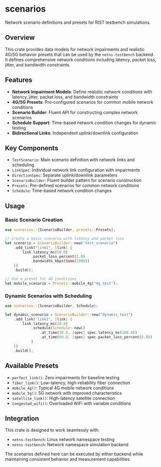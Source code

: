 # scenarios

Network scenario definitions and presets for RIST testbench simulations.

## Overview

This crate provides data models for network impairments and realistic 4G/5G behavior presets that can be used by the `netns-testbench` backend. It defines comprehensive network conditions including latency, packet loss, jitter, and bandwidth constraints.

## Features

- **Network Impairment Models**: Define realistic network conditions with latency, jitter, packet loss, and bandwidth constraints
- **4G/5G Presets**: Pre-configured scenarios for common mobile network conditions
- **Scenario Builder**: Fluent API for constructing complex network scenarios
- **Schedule Support**: Time-based network condition changes for dynamic testing
- **Bidirectional Links**: Independent uplink/downlink configuration

## Key Components

- `TestScenario`: Main scenario definition with network links and scheduling
- `LinkSpec`: Individual network link configuration with impairments
- `DirectionSpec`: Separate uplink/downlink parameters
- `ScenarioBuilder`: Fluent builder pattern for scenario construction
- `Presets`: Pre-defined scenarios for common network conditions
- `Schedule`: Time-based network condition changes

## Usage

### Basic Scenario Creation

```rust
use scenarios::{ScenarioBuilder, presets::Presets};

// Create a basic scenario with latency and packet loss
let scenario = ScenarioBuilder::new("test_scenario")
    .add_link("link1", |link| {
        link.latency_ms(50.0)
            .packet_loss_percent(2.0)
            .bandwidth_kbps(Some(1000))
    })
    .build();

// Use a preset for 4G conditions
let mobile_scenario = Presets::mobile_4g("4g_test");
```

### Dynamic Scenarios with Scheduling

```rust
use scenarios::{ScenarioBuilder, Schedule};

let dynamic_scenario = ScenarioBuilder::new("dynamic_test")
    .add_link("link1", |link| {
        link.latency_ms(20.0)
            .schedule(Schedule::new()
                .at_time(30.0, |spec| spec.latency_ms(100.0))
                .at_time(60.0, |spec| spec.packet_loss_percent(5.0))
            )
    })
    .build();
```

## Available Presets

- `perfect_link()`: Zero impairments for baseline testing
- `fiber_link()`: Low-latency, high-reliability fiber connection
- `mobile_4g()`: Typical 4G mobile network conditions
- `mobile_5g()`: 5G network with improved characteristics
- `satellite_link()`: High-latency satellite connection
- `congested_wifi()`: Overloaded WiFi with variable conditions

## Integration

This crate is designed to work seamlessly with:
- `netns-testbench`: Linux network namespace testing
- `netns-testbench`: Network namespace simulation backend

The scenarios defined here can be executed by either backend while maintaining consistent behavior and measurement capabilities.